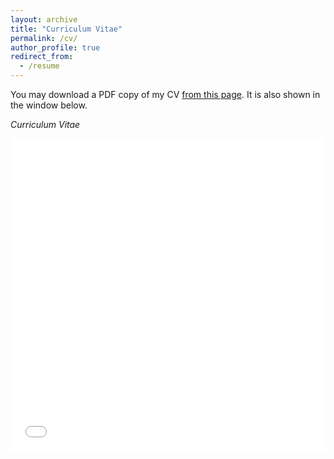 ```yaml
---
layout: archive
title: "Curriculum Vitae"
permalink: /cv/
author_profile: true
redirect_from:
  - /resume
---
```


You may download a PDF copy of my CV [from this page](/files/pdf/short_CV_Jordan_Van_Beeck.pdf).
It is also shown in the window below.

<!-- On this page you may download two different CV's: a full-length version and an abridged version (that adheres to most of the AAS guidelines for postdoctoral applications).
You may download a PDF copy of my full-length CV [on this page](/files/pdf/CV_Jordan_Van_Beeck.pdf), whereas the abridged version is downloadable [from this page](/files/pdf/short_CV_Jordan_Van_Beeck.pdf).
For your convenience, both are shown in a window below: -->

_Curriculum Vitae_
<iframe title="Curriculum Vitae" src="/files/pdf/short_CV_Jordan_Van_Beeck.pdf" width="100%" height="500" frameborder="no" border="0" marginwidth="0" marginheight="0"></iframe>

<!-- _Full-length CV_
<iframe title="Full-length CV" src="/files/pdf/CV_Jordan_Van_Beeck.pdf" width="100%" height="500" frameborder="no" border="0" marginwidth="0" marginheight="0"></iframe> -->
